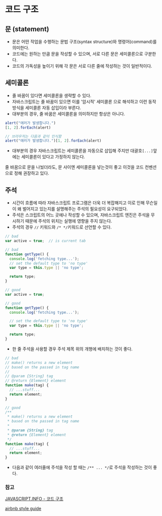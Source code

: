# 코드 구조

## 문 (statement)

- 문은 어떤 작업을 수행하는 문법 구조(syntax structure)와 명령어(command)를 의미한다.
- 코드에는 원하는 만큼 문을 작성할 수 있으며, 서로 다른 문은 세미콜론으로 구분한다.
- 코드의 가독성을 높이기 위해 각 문은 서로 다른 줄에 작성하는 것이 일반적이다.

## 세미콜론

- 줄 바꿈이 있다면 세미콜론을 생략할 수 있다.
- 자바스크립트는 줄 바꿈이 있으면 이를 '암시적' 세미콜론 으로 해석하고 이런 동작 방식을 세미콜론 자동 삽입이라 부른다.
- 대부분의 경우, 줄 바꿈은 세미콜론을 의미하지만 항상은 아니다.

```jsx
alert("에러가 발생합니다.")
[1, 2].forEach(alert)

// 브라우저는 다음과 같이 인식함
alert("에러가 발생합니다.")[1, 2].forEach(alert)
```

- 대부분의 경우 자바스크립트는 세미콜론을 자동으로 삽입해 주지만 대괄호`[...]`앞에는 세미콜론이 있다고 가정하지 않는다.

줄 바꿈으로 문을 나눴더라도, 문 사이엔 세미콜론을 넣는것이 좋고 이것을 코드 컨벤션으로 정해 권장하고 있다.

## 주석

- 시간이 흐름에 따라 자바스크립트 프로그램은 더욱 더 복잡해지고 이로 인해 무슨일이 왜 벌어지고 있는지를 설명해주는 주석의 필요성이 요구되었다.
- 주석은 스크립트의 어느 곳에나 작성할 수 있으며, 자바스크립트 엔진은 주석을 무시하기 때문에 주석의 위치는 실행에 영향을 주지 않는다.
- 주석의 경우 `//` 키워드와 `/* */`키워드로 선언할 수 있다.

```jsx
// bad
var active = true;  // is current tab

// bad
function getType() {
  console.log('fetching type...');
  // set the default type to 'no type'
  var type = this.type || 'no type';

  return type;
}

```

```jsx
// good
var active = true;

// good
function getType() {
  console.log('fetching type...');

  // set the default type to 'no type'
  var type = this.type || 'no type';

  return type;
}
```

- 한 줄 주석을 사용할 경우 주석 제목 위의 개행에 배치하는 것이 좋다.

```jsx
// bad
// make() returns a new element
// based on the passed in tag name
//
// @param {String} tag
// @return {Element} element
function make(tag) {
  // ...stuff...
  return element;
}

```

```jsx
// good
/**
 * make() returns a new element
 * based on the passed in tag name
 *
 * @param {String} tag
 * @return {Element} element
 */
function make(tag) {
  // ...stuff...
  return element;
}
```

- 다음과 같이 여러줄에 주석을 작성 할 때는 `/** ... */`로 주석을 작성하는 것이 좋다.

### 참고

[JAVASCRIPT.INFO - 코드 구조](https://ko.javascript.info/structure)

[airbnb style guide](https://github.com/airbnb/javascript/tree/es5-deprecated/es5)